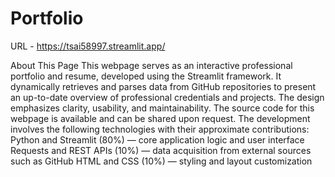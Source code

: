 # Portfolio
URL - https://tsai58997.streamlit.app/

About This Page
This webpage serves as an interactive professional portfolio and resume, developed using the Streamlit framework. It dynamically retrieves and parses data from GitHub repositories to present an up-to-date overview of professional credentials and projects. The design emphasizes clarity, usability, and maintainability. The source code for this webpage is available and can be shared upon request. The development involves the following technologies with their approximate contributions:
Python and Streamlit (80%) — core application logic and user interface
Requests and REST APIs (10%) — data acquisition from external sources such as GitHub
HTML and CSS (10%) — styling and layout customization
